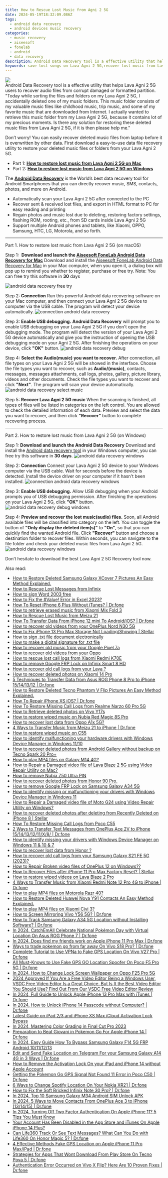 ```yaml
---
title: How to Rescue Lost Music from Agni 2 5G
date: 2024-05-19T18:32:09.086Z
tags: 
  - android data recovery
  - android devices music recovery
categories: 
  - music recovery
  - aiseesoft
  - fonelab
  - android
  - data recovery
description: Android Data Recovery tool is a effective utility that helps Lava Agni 2 5G users to recover audio files from corrupt damaged or formatted partition.
keywords: save lost songs on Lava Agni 2 5G,recover lost music from Lava Agni 2 5G,Regain missing songs on Lava,Unerase music from Agni 2 5G,recover lost songs from Lava,Lava music retrieval,Lava Agni 2 5G deleted song,how to get music back from Lava,how to refind deleted song from Agni 2 5G,song disappear Lava Agni 2 5G,how do i recover song on Lava Agni 2 5G,Lava Agni 2 5G issues with music deleted
---
```


<img src="https://img0mobiles.techidaily.com/images/best-assets/devices/lava/lava-agni-2-5g/4.jpg" class="atpl-imgstyle"  />

<div class="atpl-content atpl-for-fonelab-android recover-music">

<div class="atpl-post-description-part-1">
Android Data Recovery tool is a effective utility that helps Lava Agni 2 5G users to recover audio files from corrupt damaged or formatted partition.
</div>



<div class="atpl-post-description-part-2">
<div class="tpl-content-sub-paragraph-question">
  "Today while sorting the files and folders on my Lava Agni 2 5G, I accidentally deleted one of my music folders. This music folder consists of my valuable music files like childhood music, trip music, and some of my favorite music that are downloaded from Internet. I actually wanted to retrieve this music folder from my Lava Agni 2 5G, because it contains lot of my precious moments. Is there any solution for restoring these deleted music files from Lava Agni 2 5G, if it is then please help me."
</div>
<div class="tpl-content-sub-paragraph-content">
<p>
  Don’t worry! You can easily recover deleted music files from laptop before it is overwritten by other data. First download a easy-to-use data file recovery utility to restore your deleted music files or folders from your Lava Agni 2 5G.
</p>
</div>
</div>

<ul>
  <li>Part 1: <strong><a href="#p1">How to restore lost music from Lava Agni 2 5G on Mac</a></strong></li>
  <li>Part 2: <strong><a href="#p2">How to restore lost music from Lava Agni 2 5G on Windows</a></strong></li>
</ul>


<div class="atpl-post-description-part-3">
<div class="tpl-content-sub-paragraph-normal">
  <p>
      The <a href="https://tools.techidaily.com/aiseesoft-android-data-recovery/" ><strong>Android Data Recovery</strong></a> is the World’s best data recovery tool for Android Smartphones that you can directly recover music, SMS, contacts, photos, and more on Android.
  </p>
  <ul class="tpl-content-sub-paragraph-ul-style">
    <li>Automatically scan your Lava Agni 2 5G after connected to the PC</li>
    <li>Recover sent & received lost files, and export in HTML format to PC for easy reading and printing</li>
    <li>Regain photos and music lost due to deleting, restoring factory settings, flashing ROM, rooting, etc., from SD cards inside Lava Agni 2 5G</li>
    <li>Support multiple Android phones and tablets, like Xiaomi, OPPO, Samsung, HTC, LG, Motorola, and so forth.</li>
  </ul>
</div>
</div>



<!-- Part 1 -->
<a id="p1" name="p1" ></a><hr>

<div>
  <span class="atpl-step-part-style">Part 1. How to restore lost music from Lava Agni 2 5G (on macOS)</span>
</div>

<span class="atpl-stepstyle-a"><span>Step 1: </span></span> <strong>Download and launch the <a href="https://tools.techidaily.com/aiseesoft-android-data-recovery-for-mac/" >Aiseesoft FoneLab Android Data Recovery for Mac</a></strong>
Download and install the <a href="https://tools.techidaily.com/aiseesoft-android-data-recovery-for-mac/" >Aiseesoft FoneLab Android Data Recovery for Mac</a> in your Mac computer, when you open it, a dialog box will pop up to remind you whether to register, purchase or free try.
Note: You can free try this software in <strong>30</strong> days

<img src="https://tools.techidaily.com/images/apps/aiseesoft/android-data-recovery/mac-free-try.png" class="atpl-imgstyle" alt="android data recovery free try" />

<span class="atpl-stepstyle-a"><span>Step 2: </span></span> <strong>Connection</strong>
Run this powerful Android data recovering software on your Mac computer, and then connect your Lava Agni 2 5G device to computer via the USB cable. The program will detect your device automatically.
<img src="https://tools.techidaily.com/images/apps/aiseesoft/android-data-recovery/mac-connection-interface.jpg" class="atpl-imgstyle" alt="connection android data recovery" />

<span class="atpl-stepstyle-a"><span>Step 3: </span></span> <strong>Enable USB debugging.</strong>
<strong>Android Data Recovery</strong> will prompt you to enable USB debugging on your Lava Agni 2 5G if you don't open the debugging mode. The program will detect the version of your Lava Agni 2 5G device automatically and give you the instruction of opening the USB debugging mode on your Agni 2 5G. After finishing the operations on your device, click <strong>"OK"</strong> button.
<img src="https://tools.techidaily.com/images/apps/aiseesoft/android-data-recovery/mac-android-usb-debug.jpg"  class="atpl-imgstyle" alt="android data recovery debug" />

<span class="atpl-stepstyle-a"><span>Step 4: </span></span> <strong>Select the Audio(music) you want to recover.</strong>
After connection, all file types on your Lava Agni 2 5G will be showed in the interface. Choose the file types you want to recover, such as <strong>Audio/(music)</strong>, contacts, messages, messages attachments, call logs, photos, gallery, picture library, videos and other documents. Check the file types you want to recover and click <b>"Next"</b>. The program will scan your device automatically.
<img src="https://tools.techidaily.com/images/apps/aiseesoft/android-data-recovery/mac-choose-type-music.jpg" class="atpl-imgstyle" alt="android data recovery select music" />

<span class="atpl-stepstyle-a"><span>Step 5: </span></span> <strong>Recover Lava Agni 2 5G music</strong>
When the scanning is finished, all types of files will be listed in categories on the left control. You are allowed to check the detailed information of each data. Preview and select the data you want to recover, and then click <b>"Recover"</b> button to complete recovering process.


<a id="p2" name="p2"></a><hr>

<!-- Part 2 -->
<div>
  <span class="atpl-step-part-style">Part 2. How to restore lost music from Lava Agni 2 5G (on Windows)</span>
</div>

<span class="atpl-stepstyle-a"><span>Step 1: </span></span> <strong>Download and launch the Android Data Recovery</strong>
Download and install the <a href="https://tools.techidaily.com/aiseesoft-android-data-recovery-for-win/" >Android data recovery tool</a> in your Windows computer, you can free try this software in <b>30 days</b>.
<img src="https://tools.techidaily.com/images/apps/aiseesoft/android-data-recovery/win-start-interface.png"  class="atpl-imgstyle" alt="android data recovery windows" />

<span class="atpl-stepstyle-a"><span>Step 2: </span></span> <strong>Connection</strong>
Connect your Lava Agni 2 5G device to your Windows computer via the USB cable. Wait for seconds before the device is detected. Install the device driver on your computer if it hasn't been installed.
<img src="https://tools.techidaily.com/images/apps/aiseesoft/android-data-recovery/win-connection-interface.png" class="atpl-imgstyle" alt="connection android data recovery windows" />

<span class="atpl-stepstyle-a"><span>Step 3: </span></span> <strong>Enable USB debugging.</strong>
Allow USB debugging when your Android prompts you of USB debugging permission. After finishing the operations on your Lava Agni 2 5G, click <b>"OK"</b> button.
<img src="https://tools.techidaily.com/images/apps/aiseesoft/android-data-recovery/win-android-usb-debug.png" class="atpl-imgstyle" alt="android data recovery debug windows" />

<span class="atpl-stepstyle-a"><span>Step 4: </span></span> <strong>Preview and recover the lost music(audio) files.</strong>
Soon, all Android available files will be classified into category on the left. You can toggle the button of <b>"Only display the deleted item(s)"</b> to <b>"On"</b>, so that you can quickly find the wanted Android file. Click <b>"Recover"</b> button and choose a destination folder to recover files. Within seconds, you can navigate to the file folder and check your deleted music files from Lava Agni 2 5G.
<img src="https://tools.techidaily.com/images/apps/aiseesoft/android-data-recovery/win-recover-music.jpg" class="atpl-imgstyle" alt="android data recovery windows" />

<div class="atpl-post-description-part-4">
<div class="tpl-content-sub-paragraph-normal">
    <p>
        Don’t hesitate to download the best Lava Agni 2 5G Recovery tool now.
    </p>
</div>
</div>


<ins class="adsbygoogle"
     style="display:block"
     data-ad-client="ca-pub-7571918770474297"
     data-ad-slot="8358498916"
     data-ad-format="auto"
     data-full-width-responsive="true"></ins>



</div>
<ins class="adsbygoogle"
    style="display:block"
    data-ad-format="autorelaxed"
    data-ad-client="ca-pub-7571918770474297"
    data-ad-slot="1223367746"></ins>

<span class="atpl-alsoreadstyle">Also read:</span>
<div><ul>
<li><a href="https://blog-min.techidaily.com/how-to-restore-deleted-samsung-galaxy-xcover-7-pictures-an-easy-method-explained-by-fonelab-android-recover-pictures/"><u>How to Restore Deleted Samsung Galaxy XCover 7 Pictures  An Easy Method Explained.</u></a></li>
<li><a href="https://blog-min.techidaily.com/how-to-rescue-lost-messages-from-infinix-by-fonelab-android-recover-messages/"><u>How to Rescue Lost Messages from Infinix</u></a></li>
<li><a href="https://blog-min.techidaily.com/how-to-sign-word-2003-free-by-ldigisigner-sign-a-word-sign-a-word/"><u>How to sign Word 2003 free</u></a></li>
<li><a href="https://blog-min.techidaily.com/how-to-fix-the-value-error-in-excel-2023-by-stellar-guide/"><u>How to Fix the #Value! Error in Excel 2023?</u></a></li>
<li><a href="https://blog-min.techidaily.com/how-to-reset-iphone-6-plus-without-itunes-drfone-by-drfone-ios-system-repair-ios-system-repair/"><u>How To Reset iPhone 6 Plus Without iTunes? | Dr.fone</u></a></li>
<li><a href="https://blog-min.techidaily.com/how-to-retrieve-erased-music-from-xiaomi-mix-fold-3-by-fonelab-android-recover-music/"><u>How to retrieve erased music from Xiaomi Mix Fold 3</u></a></li>
<li><a href="https://blog-min.techidaily.com/how-to-rescue-lost-music-from-meizu-21-by-fonelab-android-recover-music/"><u>How to Rescue Lost Music from Meizu 21</u></a></li>
<li><a href="https://blog-min.techidaily.com/how-to-transfer-data-from-iphone-12-mini-to-androidios-drfone-by-drfone-transfer-data-from-ios-transfer-data-from-ios/"><u>How To Transfer Data From iPhone 12 mini To Android/iOS? | Dr.fone</u></a></li>
<li><a href="https://blog-min.techidaily.com/how-to-recover-old-videos-from-your-oneplus-nord-n30-5g-by-fonelab-android-recover-video/"><u>How to recover old videos from your OnePlus Nord N30 5G</u></a></li>
<li><a href="https://blog-min.techidaily.com/how-to-fix-iphone-13-pro-max-storage-not-loadingshowing-stellar-by-stellar-data-recovery-ios-iphone-data-recovery/"><u>How to Fix iPhone 13 Pro Max Storage Not Loading/Showing | Stellar</u></a></li>
<li><a href="https://blog-min.techidaily.com/how-to-sign-txt-file-document-electronically-by-ldigisigner-sign-a-word-sign-a-word/"><u>How to sign .txt file document electronically</u></a></li>
<li><a href="https://blog-min.techidaily.com/how-to-make-a-digital-signature-for-txt-file-by-ldigisigner-sign-a-word-sign-a-word/"><u>How to make a digital signature for .txt file</u></a></li>
<li><a href="https://blog-min.techidaily.com/how-to-recover-old-music-from-your-google-pixel-7a-by-fonelab-android-recover-music/"><u>How to recover old music from your Google Pixel 7a</u></a></li>
<li><a href="https://blog-min.techidaily.com/how-to-recover-old-videos-from-your-oppo-by-fonelab-android-recover-video/"><u>How to recover old videos from your Oppo</u></a></li>
<li><a href="https://blog-min.techidaily.com/how-to-rescue-lost-call-logs-from-xiaomi-redmi-k70e-by-fonelab-android-recover-call-logs/"><u>How to rescue lost call logs from Xiaomi Redmi K70E</u></a></li>
<li><a href="https://blog-min.techidaily.com/how-to-remove-google-frp-lock-on-infinix-smart-8-hd-by-drfone-android-unlock-remove-google-frp/"><u>How to remove Google FRP Lock on Infinix Smart 8 HD</u></a></li>
<li><a href="https://blog-min.techidaily.com/how-to-recover-old-call-logs-from-your-lava-by-fonelab-android-recover-call-logs/"><u>How to recover old call logs from your Lava ?</u></a></li>
<li><a href="https://blog-min.techidaily.com/how-to-recover-deleted-photos-on-xiaomi-14-pro-by-stellar-photo-recovery-android-mobile-photo-recover/"><u>How to recover deleted photos on Xiaomi 14 Pro</u></a></li>
<li><a href="https://blog-min.techidaily.com/5-techniques-to-transfer-data-from-asus-rog-phone-8-pro-to-iphone-15141312-drfone-by-drfone-transfer-from-android-transfer-from-android/"><u>5 Techniques to Transfer Data from Asus ROG Phone 8 Pro to iPhone 15/14/13/12 | Dr.fone</u></a></li>
<li><a href="https://blog-min.techidaily.com/how-to-restore-deleted-tecno-phantom-v-flip-pictures-an-easy-method-explained-by-fonelab-android-recover-pictures/"><u>How to Restore Deleted Tecno Phantom V Flip Pictures  An Easy Method Explained.</u></a></li>
<li><a href="https://blog-min.techidaily.com/how-to-repair-iphone-xs-ios-drfone-by-drfone-ios-system-repair-ios-system-repair/"><u>How To Repair iPhone XS iOS? | Dr.fone</u></a></li>
<li><a href="https://blog-min.techidaily.com/how-to-restore-missing-call-logs-from-realme-narzo-60-pro-5g-by-fonelab-android-recover-call-logs/"><u>How To  Restore Missing Call Logs from Realme Narzo 60 Pro 5G</u></a></li>
<li><a href="https://blog-min.techidaily.com/how-to-retrieve-deleted-photos-on-vivo-y17s-by-stellar-photo-recovery-android-mobile-photo-recover/"><u>How to Retrieve  deleted photos on Vivo Y17s</u></a></li>
<li><a href="https://blog-min.techidaily.com/how-to-restore-wiped-music-on-nubia-red-magic-8s-pro-by-fonelab-android-recover-music/"><u>How to restore wiped music on Nubia Red Magic 8S Pro</u></a></li>
<li><a href="https://blog-min.techidaily.com/how-to-recover-lost-data-from-oppo-a1x-5g-by-fonelab-android-recover-data/"><u>How to recover lost data from Oppo A1x 5G?</u></a></li>
<li><a href="https://blog-min.techidaily.com/4-ways-to-transfer-music-from-meizu-21-to-iphone-drfone-by-drfone-transfer-from-android-transfer-from-android/"><u>4 Ways to Transfer Music from Meizu 21 to iPhone | Dr.fone</u></a></li>
<li><a href="https://blog-min.techidaily.com/how-to-restore-wiped-music-on-c55-by-fonelab-android-recover-music/"><u>How to restore wiped music on C55</u></a></li>
<li><a href="https://blog-min.techidaily.com/how-to-identify-malfunctioning-your-hardware-drivers-with-windows-device-manager-in-windows-1110-by-drivereasy-guide/"><u>How to identify malfunctioning your hardware drivers with Windows Device Manager in Windows 11/10</u></a></li>
<li><a href="https://blog-min.techidaily.com/how-to-recover-deleted-photos-from-android-gallery-without-backup-on-tecno-spark-20-proplus-by-stellar-photo-recovery-android-mobile-photo-recover/"><u>How to recover deleted photos from Android Gallery without backup on Tecno Spark 20 Pro+</u></a></li>
<li><a href="https://blog-min.techidaily.com/how-to-play-mp4-files-on-galaxy-m14-4g-by-aiseesoft-video-converter-play-mp4-on-android/"><u>How to play MP4 files on Galaxy M14 4G?</u></a></li>
<li><a href="https://blog-min.techidaily.com/how-to-repair-a-damaged-video-file-of-lava-blaze-2-5g-using-video-repair-utility-on-mac-by-stellar-video-repair-mobile-video-repair/"><u>How to Repair a Damaged video file of Lava Blaze 2 5G using Video Repair Utility on Mac?</u></a></li>
<li><a href="https://blog-min.techidaily.com/how-to-remove-nubia-z50-ultra-pin-by-drfone-android-unlock-android-unlock/"><u>How to remove Nubia Z50 Ultra PIN</u></a></li>
<li><a href="https://blog-min.techidaily.com/how-to-recover-deleted-photos-from-honor-90-pro-by-fonelab-android-recover-photos/"><u>How to recover deleted photos from Honor 90 Pro.</u></a></li>
<li><a href="https://blog-min.techidaily.com/how-to-remove-google-frp-lock-on-samsung-galaxy-a34-5g-by-drfone-android-unlock-remove-google-frp/"><u>How to remove Google FRP Lock on Samsung Galaxy A34 5G</u></a></li>
<li><a href="https://blog-min.techidaily.com/how-to-identify-missing-or-malfunctioning-your-drivers-with-windows-device-manager-in-windows-11-by-drivereasy-guide/"><u>How to identify missing or malfunctioning your drivers with Windows Device Manager in Windows 11</u></a></li>
<li><a href="https://blog-min.techidaily.com/how-to-repair-a-damaged-video-file-of-moto-g24-using-video-repair-utility-on-windows-by-stellar-video-repair-mobile-video-repair/"><u>How to Repair a Damaged video file of Moto G24 using Video Repair Utility on Windows?</u></a></li>
<li><a href="https://blog-min.techidaily.com/how-to-recover-deleted-photos-after-deleting-from-recently-deleted-on-iphone-8-stellar-by-stellar-data-recovery-ios-iphone-data-recovery/"><u>How to recover deleted photos after deleting from Recently Deleted on iPhone 8 | Stellar</u></a></li>
<li><a href="https://blog-min.techidaily.com/how-to-restore-missing-call-logs-from-poco-c55-by-fonelab-android-recover-call-logs/"><u>How To  Restore Missing Call Logs from Poco C55</u></a></li>
<li><a href="https://blog-min.techidaily.com/2-ways-to-transfer-text-messages-from-oneplus-ace-2v-to-iphone-1514131211x8-drfone-by-drfone-transfer-from-android-transfer-from-android/"><u>2 Ways to Transfer Text Messages from OnePlus Ace 2V to iPhone 15/14/13/12/11/X/8/ | Dr.fone</u></a></li>
<li><a href="https://blog-min.techidaily.com/how-to-identify-missing-your-drivers-with-windows-device-manager-on-windows-11-and-10-and-7-by-drivereasy-guide/"><u>How to identify missing your drivers with Windows Device Manager on Windows 11 & 10 & 7</u></a></li>
<li><a href="https://blog-min.techidaily.com/how-to-recover-lost-data-from-honor-by-fonelab-android-recover-data/"><u>How to recover lost data from Honor ?</u></a></li>
<li><a href="https://blog-min.techidaily.com/how-to-recover-old-call-logs-from-your-samsung-galaxy-s21-fe-5g-2023-by-fonelab-android-recover-call-logs/"><u>How to recover old call logs from your Samsung Galaxy S21 FE 5G (2023)?</u></a></li>
<li><a href="https://blog-min.techidaily.com/how-to-repair-broken-video-files-of-oneplus-12-on-windows-by-stellar-video-repair-mobile-video-repair/"><u>How to Repair Broken video files of OnePlus 12 on Windows??</u></a></li>
<li><a href="https://blog-min.techidaily.com/how-to-recover-files-after-iphone-11-pro-max-factory-reset-stellar-by-stellar-data-recovery-ios-iphone-data-recovery/"><u>How to Recover Files after iPhone 11 Pro Max Factory Reset? | Stellar</u></a></li>
<li><a href="https://blog-min.techidaily.com/how-to-restore-wiped-videos-on-lava-blaze-2-pro-by-fonelab-android-recover-video/"><u>How to restore wiped videos on Lava Blaze 2 Pro</u></a></li>
<li><a href="https://blog-min.techidaily.com/4-ways-to-transfer-music-from-xiaomi-redmi-note-12-pro-4g-to-iphone-drfone-by-drfone-transfer-from-android-transfer-from-android/"><u>4 Ways to Transfer Music from Xiaomi Redmi Note 12 Pro 4G to iPhone | Dr.fone</u></a></li>
<li><a href="https://blog-min.techidaily.com/how-to-play-mp4-files-on-motorola-razr-40-by-aiseesoft-video-converter-play-mp4-on-android/"><u>How to play MP4 files on Motorola Razr 40?</u></a></li>
<li><a href="https://blog-min.techidaily.com/how-to-restore-deleted-huawei-nova-y91-contacts-an-easy-method-explained-by-fonelab-android-recover-contacts/"><u>How to Restore Deleted Huawei Nova Y91 Contacts  An Easy Method Explained.</u></a></li>
<li><a href="https://blog-min.techidaily.com/how-to-play-mp4-files-on-xiaomi-civi-3-by-aiseesoft-video-converter-play-mp4-on-android/"><u>How to play MP4 files on Xiaomi Civi 3?</u></a></li>
<li><a href="https://screen-mirror.techidaily.com/how-to-screen-mirroring-vivo-y56-5g-drfone-by-drfone-android/"><u>How to Screen Mirroring Vivo Y56 5G? | Dr.fone</u></a></li>
<li><a href="https://android-location-track.techidaily.com/how-to-track-samsung-galaxy-a34-5g-location-without-installing-software-drfone-by-drfone-virtual-android/"><u>How to Track Samsung Galaxy A34 5G Location without Installing Software? | Dr.fone</u></a></li>
<li><a href="https://android-pokemon-go.techidaily.com/in-2024-catchemall-celebrate-national-pokemon-day-with-virtual-location-on-asus-rog-phone-7-drfone-by-drfone-virtual-android/"><u>In 2024, CatchEmAll Celebrate National Pokémon Day with Virtual Location On Asus ROG Phone 7 | Dr.fone</u></a></li>
<li><a href="https://location-social.techidaily.com/in-2024-does-find-my-friends-work-on-apple-iphone-11-pro-max-drfone-by-drfone-virtual-ios/"><u>In 2024, Does find my friends work on Apple iPhone 11 Pro Max | Dr.fone</u></a></li>
<li><a href="https://change-location.techidaily.com/ways-to-trade-pokemon-go-from-far-away-on-vivo-s18-pro-drfone-by-drfone-virtual-android/"><u>Ways to trade pokemon go from far away On Vivo S18 Pro? | Dr.fone</u></a></li>
<li><a href="https://fake-location.techidaily.com/complete-tutorial-to-use-vpna-to-fake-gps-location-on-vivo-v27-pro-drfone-by-drfone-virtual-android/"><u>Complete Tutorial to Use VPNa to Fake GPS Location On Vivo V27 Pro | Dr.fone</u></a></li>
<li><a href="https://fake-location.techidaily.com/all-must-knows-to-use-fake-gps-go-location-spoofer-on-poco-f5-pro-5g-drfone-by-drfone-virtual-android/"><u>All Must-Knows to Use Fake GPS GO Location Spoofer On Poco F5 Pro 5G | Dr.fone</u></a></li>
<li><a href="https://android-unlock.techidaily.com/in-2024-how-to-change-lock-screen-wallpaper-on-oppo-f25-pro-5g-by-drfone-android/"><u>In 2024, How to Change Lock Screen Wallpaper on Oppo F25 Pro 5G</u></a></li>
<li><a href="https://ai-video-editing.techidaily.com/2024-approved-if-you-are-a-free-video-editor-being-a-windows-user-vsdc-free-video-editor-is-a-great-choice-but-is-it-the-best-video-editor-you-should-use-fi/"><u>2024 Approved If You Are a Free Video Editor Being a Windows User, VSDC Free Video Editor Is a Great Choice. But Is It the Best Video Editor You Should Use? Find Out From Our VSDC Free Video Editor Review</u></a></li>
<li><a href="https://iphone-unlock.techidaily.com/in-2024-full-guide-to-unlock-apple-iphone-13-pro-max-with-itunes-drfone-by-drfone-ios/"><u>In 2024, Full Guide to Unlock Apple iPhone 13 Pro Max with iTunes | Dr.fone</u></a></li>
<li><a href="https://iphone-unlock.techidaily.com/in-2024-how-to-unlock-iphone-14-passcode-without-computer-drfone-by-drfone-ios/"><u>In 2024, How to Unlock iPhone 14 Passcode without Computer? | Dr.fone</u></a></li>
<li><a href="https://activate-lock.techidaily.com/latest-guide-on-ipad-23-and-iphone-xs-max-icloud-activation-lock-bypass-by-drfone-ios/"><u>Latest Guide on iPad 2/3 and iPhone XS Max iCloud Activation Lock Bypass</u></a></li>
<li><a href="https://ai-video-apps.techidaily.com/in-2024-mastering-color-grading-in-final-cut-pro-2023/"><u>In 2024, Mastering Color Grading in Final Cut Pro 2023</u></a></li>
<li><a href="https://ios-pokemon-go.techidaily.com/preparation-to-beat-giovani-in-pokemon-go-for-apple-iphone-14-drfone-by-drfone-virtual-ios/"><u>Preparation to Beat Giovani in Pokemon Go For Apple iPhone 14 | Dr.fone</u></a></li>
<li><a href="https://android-frp.techidaily.com/in-2024-easy-guide-how-to-bypass-samsung-galaxy-f14-5g-frp-android-10111213-by-drfone-android/"><u>In 2024, Easy Guide How To Bypass Samsung Galaxy F14 5G FRP Android 10/11/12/13</u></a></li>
<li><a href="https://location-social.techidaily.com/edit-and-send-fake-location-on-telegram-for-your-samsung-galaxy-a14-4g-in-3-ways-drfone-by-drfone-virtual-android/"><u>Edit and Send Fake Location on Telegram For your Samsung Galaxy A14 4G in 3 Ways | Dr.fone</u></a></li>
<li><a href="https://activate-lock.techidaily.com/how-to-remove-the-activation-lock-on-your-ipad-and-iphone-14-without-apple-account-by-drfone-ios/"><u>How to Remove the Activation Lock On your iPad and iPhone 14 without Apple Account</u></a></li>
<li><a href="https://android-location.techidaily.com/getting-the-pokemon-go-gps-signal-not-found-11-error-in-poco-c50-drfone-by-drfone-virtual/"><u>Getting the Pokemon Go GPS Signal Not Found 11 Error in Poco C50 | Dr.fone</u></a></li>
<li><a href="https://location-fake.techidaily.com/6-ways-to-change-spotify-location-on-your-nokia-xr21-drfone-by-drfone-virtual-android/"><u>6 Ways to Change Spotify Location On Your Nokia XR21 | Dr.fone</u></a></li>
<li><a href="https://fix-guide.techidaily.com/how-to-fix-the-soft-bricked-infinix-note-30-pro-drfone-by-drfone-fix-android-problems-fix-android-problems/"><u>How to Fix the Soft Bricked Infinix Note 30 Pro? | Dr.fone</u></a></li>
<li><a href="https://sim-unlock.techidaily.com/in-2024-top-10-samsung-galaxy-m34-android-sim-unlock-apk-by-drfone-android/"><u>In 2024, Top 10 Samsung Galaxy M34 Android SIM Unlock APK</u></a></li>
<li><a href="https://android-transfer.techidaily.com/in-2024-5-ways-to-move-contacts-from-oneplus-ace-3-to-iphone-131415-drfone-by-drfone-transfer-from-android-transfer-from-android/"><u>In 2024, 5 Ways to Move Contacts From OnePlus Ace 3 to iPhone (13/14/15) | Dr.fone</u></a></li>
<li><a href="https://apple-account.techidaily.com/in-2024-turning-off-two-factor-authentication-on-apple-iphone-11-5-tips-you-must-know-by-drfone-ios/"><u>In 2024, Turning Off Two Factor Authentication On Apple iPhone 11? 5 Tips You Must Know</u></a></li>
<li><a href="https://apple-account.techidaily.com/your-account-has-been-disabled-in-the-app-store-and-itunes-on-apple-iphone-14-plus-by-drfone-ios/"><u>Your Account Has Been Disabled in the App Store and iTunes On Apple iPhone 14 Plus?</u></a></li>
<li><a href="https://fake-location.techidaily.com/can-life360-track-or-see-text-messages-what-can-you-do-with-life360-on-honor-magic-5-drfone-by-drfone-virtual-android/"><u>Can Life360 Track Or See Text Messages? What Can You Do with Life360 On Honor Magic 5? | Dr.fone</u></a></li>
<li><a href="https://iphone-location.techidaily.com/4-effective-methods-fake-gps-location-on-apple-iphone-11-pro-maxipad-drfone-by-drfone-virtual-ios/"><u>4 Effective Methods Fake GPS Location on Apple iPhone 11 Pro Max/iPad | Dr.fone</u></a></li>
<li><a href="https://fix-guide.techidaily.com/strategies-for-apps-that-wont-download-from-play-store-on-tecno-pova-5-drfone-by-drfone-fix-android-problems-fix-android-problems/"><u>Strategies for Apps That Wont Download From Play Store On Tecno Pova 5 | Dr.fone</u></a></li>
<li><a href="https://howto.techidaily.com/authentication-error-occurred-on-vivo-x-flip-here-are-10-proven-fixes-drfone-by-drfone-fix-android-problems-fix-android-problems/"><u>Authentication Error Occurred on Vivo X Flip? Here Are 10 Proven Fixes | Dr.fone</u></a></li>
</ul></div>


